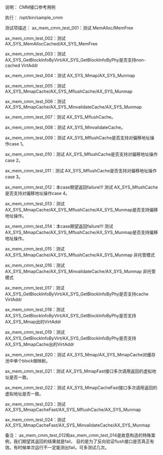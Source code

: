 说明：
CMM接口参考用例

执行：
/opt/bin/sample_cmm


测试项描述：
ax_mem_cmm_test_001：测试 MemAlloc/MemFree

ax_mem_cmm_test_002：测试 AX_SYS_MemAllocCached/AX_SYS_MemFree

ax_mem_cmm_test_003：测试 AX_SYS_GetBlockInfoByVirt/AX_SYS_GetBlockInfoByPhy是否支持non-cached VirtAddr

ax_mem_cmm_test_004：测试 AX_SYS_Mmap/AX_SYS_Munmap

ax_mem_cmm_test_005：测试 AX_SYS_MmapCache/AX_SYS_MflushCache/AX_SYS_Munmap

ax_mem_cmm_test_006：测试 AX_SYS_MmapCache/AX_SYS_MinvalidateCache/AX_SYS_Munmap

ax_mem_cmm_test_007：测试 AX_SYS_MflushCache。

ax_mem_cmm_test_008：测试 AX_SYS_MinvalidateCache。

ax_mem_cmm_test_009：测试 AX_SYS_MflushCache是否支持对偏移地址操作case 1。

ax_mem_cmm_test_010：测试 AX_SYS_MflushCache是否支持对偏移地址操作case 2。

ax_mem_cmm_test_011：测试 AX_SYS_MflushCache是否支持对偏移地址操作case 3。

ax_mem_cmm_test_012：本case期望返回failure!!! 测试 AX_SYS_MfushCache是否支持对偏移地址操作case 4。

ax_mem_cmm_test_013：测试 AX_SYS_MmapCache/AX_SYS_MflushCache/AX_SYS_Munmap是否支持偏移地址操作。

ax_mem_cmm_test_014：本case期望返回failure!!! 测试 AX_SYS_MmapCache/AX_SYS_MflushCache/AX_SYS_Munmap是否支持偏移地址操作。

ax_mem_cmm_test_015：测试 AX_SYS_MmapCache/AX_SYS_MflushCache/AX_SYS_Munmap 非托管模式

ax_mem_cmm_test_016：测试 AX_SYS_MmapCache/AX_SYS_MinvalidateCache/AX_SYS_Munmap 非托管模式

ax_mem_cmm_test_017：测试 AX_SYS_GetBlockInfoByVirt/AX_SYS_GetBlockInfoByPhy是否支持cache VirtAddr

ax_mem_cmm_test_018：测试 AX_SYS_GetBlockInfoByVirt/AX_SYS_GetBlockInfoByPhy是否支持AX_SYS_Mmap出的VirtAddr

ax_mem_cmm_test_019：测试 AX_SYS_GetBlockInfoByVirt/AX_SYS_GetBlockInfoByPhy是否支持AX_SYS_MmapCache出的VirtAddr

ax_mem_cmm_test_020：测试 AX_SYS_Mmap/AX_SYS_MmapCache对缓存池中单个block做映射。

ax_mem_cmm_test_021：测试 AX_SYS_MmapFast接口多次调用返回的虚拟地址是否一致。

ax_mem_cmm_test_022：测试 AX_SYS_MmapCacheFast接口多次调用返回的虚拟地址是否一致。

ax_mem_cmm_test_023：测试 AX_SYS_MmapCacheFast/AX_SYS_MflushCache/AX_SYS_Munmap

ax_mem_cmm_test_024：测试 AX_SYS_MmapCacheFast/AX_SYS_MinvalidateCache/AX_SYS_Munmap

备注：
ax_mem_cmm_test_012和ax_mem_cmm_test_014是故意构造的特殊案例，我们期望其返回的结果就是fail，
目的是为了反向验证flush接口是否真正有效。有时候单次运行不一定能测出fail，可多测试几次。